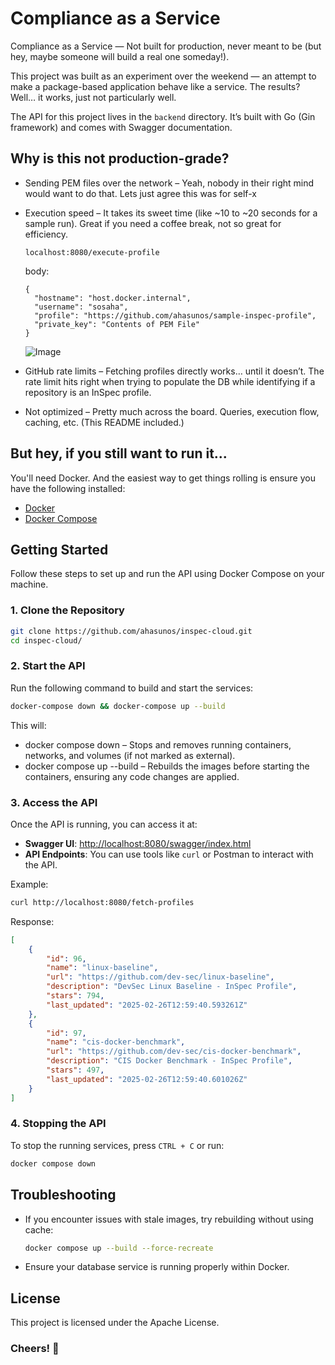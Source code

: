 # Compliance as a Service
Compliance as a Service — Not built for production, never meant to be (but hey, maybe someone will build a real one someday!).

This project was built as an experiment over the weekend — an attempt to make a package-based application behave like a service. The results? Well… it works, just not particularly well.

The API for this project lives in the `backend` directory. It’s built with Go (Gin framework) and comes with Swagger documentation.

## Why is this not production-grade?
- Sending PEM files over the network – Yeah, nobody in their right mind would want to do that. Lets just agree this was for self-x
- Execution speed – It takes its sweet time (like ~10 to ~20 seconds for a sample run). Great if you need a coffee break, not so great for efficiency.
  ```
  localhost:8080/execute-profile
  ```
  body:
  ```
  {
    "hostname": "host.docker.internal",
    "username": "sosaha",
    "profile": "https://github.com/ahasunos/sample-inspec-profile",
    "private_key": "Contents of PEM File"
  }
  ```

  ![Image](https://github.com/user-attachments/assets/7f3fa729-3709-4110-90b3-4e1cf67df185)
- GitHub rate limits – Fetching profiles directly works… until it doesn’t. The rate limit hits right when trying to populate the DB while identifying if a repository is an InSpec profile.
- Not optimized – Pretty much across the board. Queries, execution flow, caching, etc. (This README included.)

## But hey, if you still want to run it...
You'll need Docker. And the easiest way to get things rolling is ensure you have the following installed:
- [Docker](https://docs.docker.com/get-docker/)
- [Docker Compose](https://docs.docker.com/compose/install/)

## Getting Started

Follow these steps to set up and run the API using Docker Compose on your machine.

### 1. Clone the Repository

```sh
git clone https://github.com/ahasunos/inspec-cloud.git
cd inspec-cloud/
```

### 2. Start the API

Run the following command to build and start the services:

```sh
docker-compose down && docker-compose up --build
```

This will:
- docker compose down – Stops and removes running containers, networks, and volumes (if not marked as external).
- docker compose up --build – Rebuilds the images before starting the containers, ensuring any code changes are applied.

### 3. Access the API

Once the API is running, you can access it at:

- **Swagger UI**: [http://localhost:8080/swagger/index.html](http://localhost:8080/swagger/index.html)
- **API Endpoints**: You can use tools like `curl` or Postman to interact with the API.

Example:

```sh
curl http://localhost:8080/fetch-profiles
```

Response:
```json
[
    {
        "id": 96,
        "name": "linux-baseline",
        "url": "https://github.com/dev-sec/linux-baseline",
        "description": "DevSec Linux Baseline - InSpec Profile",
        "stars": 794,
        "last_updated": "2025-02-26T12:59:40.593261Z"
    },
    {
        "id": 97,
        "name": "cis-docker-benchmark",
        "url": "https://github.com/dev-sec/cis-docker-benchmark",
        "description": "CIS Docker Benchmark - InSpec Profile",
        "stars": 497,
        "last_updated": "2025-02-26T12:59:40.601026Z"
    }
]
```

### 4. Stopping the API

To stop the running services, press `CTRL + C` or run:

```sh
docker compose down
```

## Troubleshooting

- If you encounter issues with stale images, try rebuilding without using cache:
  ```sh
  docker compose up --build --force-recreate
  ```
- Ensure your database service is running properly within Docker.

## License

This project is licensed under the Apache License.

### Cheers! 🍻

